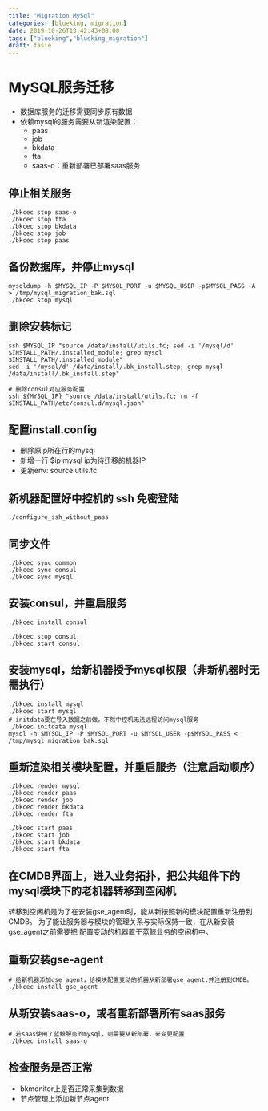 ```yaml
---
title: "Migration MySql"
categories: [blueking, migration]
date: 2019-10-26T13:42:43+08:00
tags: ["blueking","blueking_migration"]
draft: fasle
---
```

# MySQL服务迁移

- 数据库服务的迁移需要同步原有数据
- 依赖mysql的服务需要从新渲染配置：
  - paas
  - job
  - bkdata
  - fta
  - saas-o：重新部署已部署saas服务

## 停止相关服务

    ./bkcec stop saas-o
    ./bkcec stop fta
    ./bkcec stop bkdata
    ./bkcec stop job
    ./bkcec stop paas

## 备份数据库，并停止mysql

    mysqldump -h $MYSQL_IP -P $MYSQL_PORT -u $MYSQL_USER -p$MYSQL_PASS -A > /tmp/mysql_migration_bak.sql
    ./bkcec stop mysql

## 删除安装标记

    ssh $MYSQL_IP "source /data/install/utils.fc; sed -i '/mysql/d' $INSTALL_PATH/.installed_module; grep mysql $INSTALL_PATH/.installed_module"
    sed -i '/mysql/d' /data/install/.bk_install.step; grep mysql /data/install/.bk_install.step"

    # 删除consul对应服务配置
    ssh ${MYSQL_IP} "source /data/install/utils.fc; rm -f $INSTALL_PATH/etc/consul.d/mysql.json"

## 配置install.config

- 删除原ip所在行的mysql
- 新增一行 $ip mysql ip为待迁移的机器IP
- 更新env: source utils.fc

## 新机器配置好中控机的 ssh 免密登陆

    ./configure_ssh_without_pass

## 同步文件

    ./bkcec sync common
    ./bkcec sync consul
    ./bkcec sync mysql

## 安装consul，并重启服务

    ./bkcec install consul
    
    ./bkcec stop consul
    ./bkcec start consul

## 安装mysql，给新机器授予mysql权限（非新机器时无需执行）

    ./bkcec install mysql
    ./bkcec start mysql
    # initdata要在导入数据之前做，不然中控机无法远程访问mysql服务
    ./bkcec initdata mysql
    mysql -h $MYSQL_IP -P $MYSQL_PORT -u $MYSQL_USER -p$MYSQL_PASS < /tmp/mysql_migration_bak.sql

## 重新渲染相关模块配置，并重启服务（注意启动顺序）

    ./bkcec render mysql
    ./bkcec render paas
    ./bkcec render job
    ./bkcec render bkdata
    ./bkcec render fta

    ./bkcec start paas
    ./bkcec start job
    ./bkcec start bkdata
    ./bkcec start fta

## 在CMDB界面上，进入业务拓扑，把公共组件下的mysql模块下的老机器转移到空闲机

转移到空闲机是为了在安装gse_agent时，能从新按照新的模块配置重新注册到CMDB。
为了能让服务器与模块的管理关系与实际保持一致，在从新安装gse_agent之前需要把
配置变动的机器置于蓝鲸业务的空闲机中。

## 重新安装gse-agent

    # 给新机器添加gse_agent，给模块配置变动的机器从新部署gse_agent.并注册到CMDB。
    ./bkcec install gse_agent

## 从新安装saas-o，或者重新部署所有saas服务

    # 若saas使用了蓝鲸服务的mysql，则需要从新部署，来变更配置
    ./bkcec install saas-o

## 检查服务是否正常

- bkmonitor上是否正常采集到数据
- 节点管理上添加新节点agent
